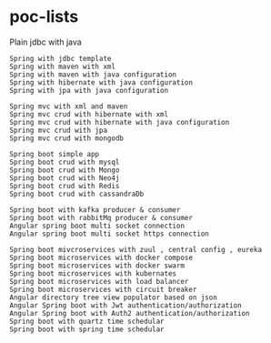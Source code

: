 # poc-lists
  
  Plain jdbc with java  

    Spring with jdbc template  
    Spring with maven with xml  
    Spring with maven with java configuration  
    Spring with hibernate with java configuration  
    Spring with jpa with java configuration  

    Spring mvc with xml and maven  
    Spring mvc crud with hibernate with xml   
    Spring mvc crud with hibernate with java configuration   
    Spring mvc crud with jpa  
    Spring mvc crud with mongodb  

    Spring boot simple app  
    Spring boot crud with mysql  
    Spring boot crud with Mongo  
    Spring boot crud with Neo4j  
    Spring boot crud with Redis  
    Spring boot crud with cassandraDb  

    Spring boot with kafka producer & consumer  
    Spring boot with rabbitMq producer & consumer  
    Angular spring boot multi socket connection  
    Angular spring boot multi socket https connection  

    Spring boot mivcroservices with zuul , central config , eureka   
    Spring boot microservices with docker compose   
    Spring boot microservices with docker swarm   
    Spring boot microservices with kubernates  
    Spring boot microservices with load balancer  
    Spring boot microservices with circuit breaker  
    Angular directory tree view populator based on json  
    Angular Spring boot with Jwt authentication/authorization    
    Angular Spring boot with Auth2 authentication/authorization   
    Spring boot with quartz time schedular   
    Spring boot with spring time schedular   
